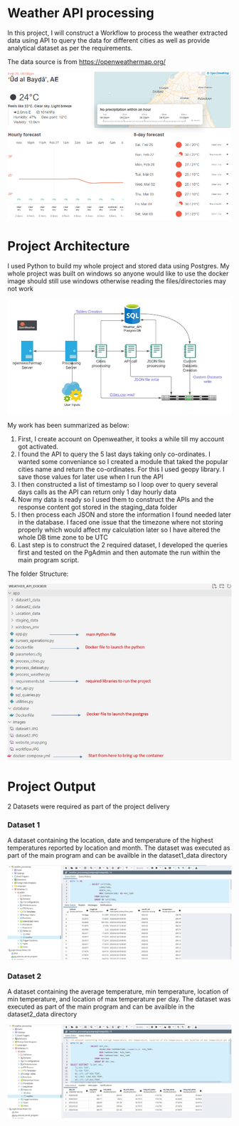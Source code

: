 # Weather API processing

In this project, I will construct a Workflow to process the weather extracted data using API to query the data for different cities as well as provide analytical dataset as per the requirements.

The data source is from https://openweathermap.org/ 

![](images/website_snap.png)

# Project Architecture

I used Python to build my whole project and stored data using Postgres. My whole project was built on windows so anyone would like to use the docker image should still use windows otherwise reading the files/directories may not work

![](images/workflow.JPG)

My work has been summarized as below:
1. First, I create account on Openweather, it tooks a while till my account got activated.
2. I found the API to query the 5 last days taking only co-ordinates. I wanted some conveniance so I created a module that taked the popular cities name and return the co-ordinates. For this I used geopy library. I save those values for later use when I run the API
3. I then constructed a list of timestamp so I loop over to query several days calls as the API can return only 1 day hourly data
4. Now my data is ready so I used them to construct the APIs and the response content got stored in the staging_data folder
5. I then process each JSON and store the information I found needed later in the database. I faced one issue that the timezone where not storing properly which would affect my calculation later so I have altered the whole DB time zone to be UTC
6. Last step is to construct the 2 required dataset, I developed the queries first and tested on the PgAdmin and then automate the run within the main program script.


The folder Structure:

![](images/folder_structure.JPG)

# Project Output

2 Datasets were required as part of the project delivery

### Dataset 1

A dataset containing the location, date and temperature of the highest temperatures reported by location and month.
The dataset was executed as part of the main program and can be availble in the dataset1_data directory

![](images/dataset1.JPG)

### Dataset 2

A dataset containing the average temperature, min temperature, location of min temperature, and location of max temperature per day.
The dataset was executed as part of the main program and can be availble in the dataset2_data directory

![](images/dataset2.JPG)
